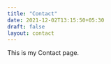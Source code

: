 ```yaml
---
title: "Contact"
date: 2021-12-02T13:15:50+05:30
draft: false
layout: contact
---
```



This is my Contact page.
